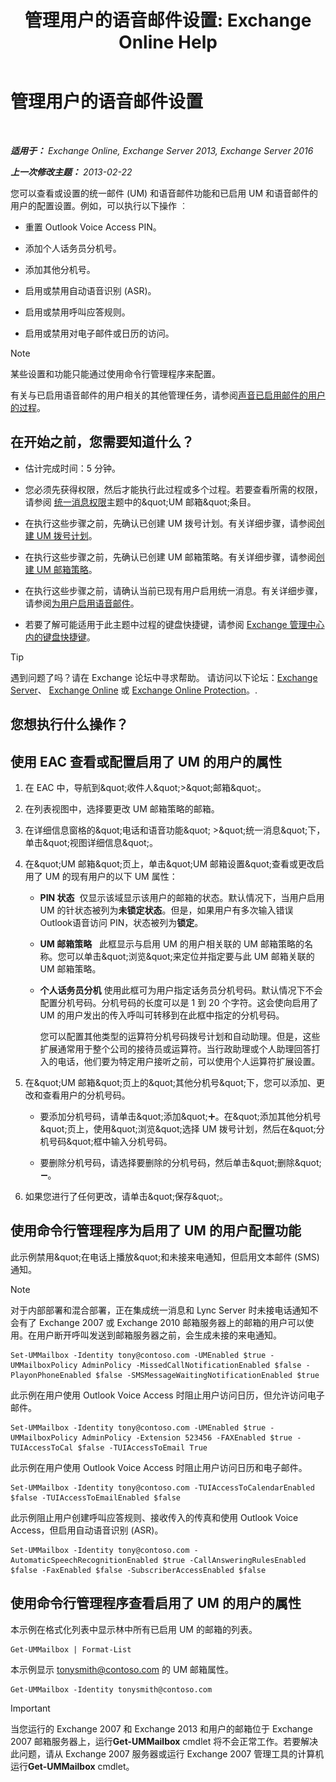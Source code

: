 ﻿---
title: '管理用户的语音邮件设置: Exchange Online Help'
TOCTitle: 管理用户的语音邮件设置
ms:assetid: 73957938-048a-4f9c-bd0f-a3c2c3dcd638
ms:mtpsurl: https://technet.microsoft.com/zh-cn/library/Aa998851(v=EXCHG.150)
ms:contentKeyID: 50490840
ms.date: 05/23/2018
mtps_version: v=EXCHG.150
ms.translationtype: MT
---

# 管理用户的语音邮件设置

 

_**适用于：** Exchange Online, Exchange Server 2013, Exchange Server 2016_

_**上一次修改主题：** 2013-02-22_

您可以查看或设置的统一邮件 (UM) 和语音邮件功能和已启用 UM 和语音邮件的用户的配置设置。例如，可以执行以下操作 ︰

  - 重置 Outlook Voice Access PIN。

  - 添加个人话务员分机号。

  - 添加其他分机号。

  - 启用或禁用自动语音识别 (ASR)。

  - 启用或禁用呼叫应答规则。

  - 启用或禁用对电子邮件或日历的访问。

> [!NOTE]  
> 某些设置和功能只能通过使用命令行管理程序来配置。


有关与已启用语音邮件的用户相关的其他管理任务，请参阅[声音已启用邮件的用户的过程](voice-mail-enabled-user-procedures-exchange-2013-help.md)。

## 在开始之前，您需要知道什么？

  - 估计完成时间：5 分钟。

  - 您必须先获得权限，然后才能执行此过程或多个过程。若要查看所需的权限，请参阅 [统一消息权限](unified-messaging-permissions-exchange-2013-help.md)主题中的\&quot;UM 邮箱\&quot;条目。

  - 在执行这些步骤之前，先确认已创建 UM 拨号计划。有关详细步骤，请参阅[创建 UM 拨号计划](create-a-um-dial-plan-exchange-2013-help.md)。

  - 在执行这些步骤之前，先确认已创建 UM 邮箱策略。有关详细步骤，请参阅[创建 UM 邮箱策略](create-a-um-mailbox-policy-exchange-2013-help.md)。

  - 在执行这些步骤之前，请确认当前已现有用户启用统一消息。有关详细步骤，请参阅[为用户启用语音邮件](enable-a-user-for-voice-mail-exchange-2013-help.md)。

  - 若要了解可能适用于此主题中过程的键盘快捷键，请参阅 [Exchange 管理中心内的键盘快捷键](keyboard-shortcuts-in-the-exchange-admin-center-exchange-online-protection-help.md)。

> [!TIP]  
> 遇到问题了吗？请在 Exchange 论坛中寻求帮助。 请访问以下论坛：<a href="https://go.microsoft.com/fwlink/p/?linkid=60612">Exchange Server</a>、 <a href="https://go.microsoft.com/fwlink/p/?linkid=267542">Exchange Online</a> 或 <a href="https://go.microsoft.com/fwlink/p/?linkid=285351">Exchange Online Protection</a>。.


## 您想执行什么操作？

## 使用 EAC 查看或配置启用了 UM 的用户的属性

1.  在 EAC 中，导航到\&quot;收件人\&quot;\>\&quot;邮箱\&quot;。

2.  在列表视图中，选择要更改 UM 邮箱策略的邮箱。

3.  在详细信息窗格的\&quot;电话和语音功能\&quot; \>\&quot;统一消息\&quot;下，单击\&quot;视图详细信息\&quot;。

4.  在\&quot;UM 邮箱\&quot;页上，单击\&quot;UM 邮箱设置\&quot;查看或更改启用了 UM 的现有用户的以下 UM 属性：
    
      - **PIN 状态**  仅显示该域显示该用户的邮箱的状态。默认情况下，当用户启用 UM 的针状态被列为**未锁定状态**。但是，如果用户有多次输入错误Outlook语音访问 PIN，状态被列为**锁定**。
    
      - **UM 邮箱策略**   此框显示与启用 UM 的用户相关联的 UM 邮箱策略的名称。您可以单击\&quot;浏览\&quot;来定位并指定要与此 UM 邮箱关联的 UM 邮箱策略。
    
      - **个人话务员分机** 使用此框可为用户指定话务员分机号码。默认情况下不会配置分机号码。分机号码的长度可以是 1 到 20 个字符。这会使向启用了 UM 的用户发出的传入呼叫可转移到在此框中指定的分机号码。
        
        您可以配置其他类型的运算符分机号码拨号计划和自动助理。但是，这些扩展通常用于整个公司的接待员或运算符。当行政助理或个人助理回答打入的电话，他们要为特定用户接听之前，可以使用个人运算符扩展设置。

5.  在\&quot;UM 邮箱\&quot;页上的\&quot;其他分机号\&quot;下，您可以添加、更改和查看用户的分机号码。
    
      - 要添加分机号码，请单击\&quot;添加\&quot;![添加图标](images/JJ218640.c1e75329-d6d7-4073-a27d-498590bbb558(EXCHG.150).gif "添加图标")。在\&quot;添加其他分机号\&quot;页上，使用\&quot;浏览\&quot;选择 UM 拨号计划，然后在\&quot;分机号码\&quot;框中输入分机号码。
    
      - 要删除分机号码，请选择要删除的分机号码，然后单击\&quot;删除\&quot;![删除图标](images/JJ657492.479b6ced-8d64-4277-a725-f17fea202b28(EXCHG.150).gif "删除图标")。

6.  如果您进行了任何更改，请单击\&quot;保存\&quot;。

## 使用命令行管理程序为启用了 UM 的用户配置功能

此示例禁用\&quot;在电话上播放\&quot;和未接来电通知，但启用文本邮件 (SMS) 通知。

> [!NOTE]  
> 对于内部部署和混合部署，正在集成统一消息和 Lync Server 时未接电话通知不会有了 Exchange 2007 或 Exchange 2010 邮箱服务器上的邮箱的用户可以使用。在用户断开呼叫发送到邮箱服务器之前，会生成未接的来电通知。


    Set-UMMailbox -Identity tony@contoso.com -UMEnabled $true -UMMailboxPolicy AdminPolicy -MissedCallNotificationEnabled $false -PlayonPhoneEnabled $false -SMSMessageWaitingNotificationEnabled $true

此示例在用户使用 Outlook Voice Access 时阻止用户访问日历，但允许访问电子邮件。

    Set-UMMailbox -Identity tony@contoso.com -UMEnabled $true -UMMailboxPolicy AdminPolicy -Extension 523456 -FAXEnabled $true -TUIAccessToCal $false -TUIAccessToEmail True

此示例在用户使用 Outlook Voice Access 时阻止用户访问日历和电子邮件。

    Set-UMMailbox -Identity tony@contoso.com -TUIAccessToCalendarEnabled $false -TUIAccessToEmailEnabled $false

此示例阻止用户创建呼叫应答规则、接收传入的传真和使用 Outlook Voice Access，但启用自动语音识别 (ASR)。

    Set-UMMailbox -Identity tony@contoso.com -AutomaticSpeechRecognitionEnabled $true -CallAnsweringRulesEnabled $false -FaxEnabled $false -SubscriberAccessEnabled $false 

## 使用命令行管理程序查看启用了 UM 的用户的属性

本示例在格式化列表中显示林中所有已启用 UM 的邮箱的列表。

    Get-UMMailbox | Format-List

本示例显示 tonysmith@contoso.com 的 UM 邮箱属性。

    Get-UMMailbox -Identity tonysmith@contoso.com

> [!IMPORTANT]  
> 当您运行的 Exchange 2007 和 Exchange 2013 和用户的邮箱位于 Exchange 2007 邮箱服务器上，运行<strong>Get-UMMailbox</strong> cmdlet 将不会正常工作。若要解决此问题，请从 Exchange 2007 服务器或运行 Exchange 2007 管理工具的计算机运行<strong>Get-UMMailbox</strong> cmdlet。


